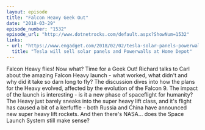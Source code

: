```yaml
---
layout: episode
title: "Falcon Heavy Geek Out"
date: "2018-03-29"
episode_number: "1532"
episode_url: "http://www.dotnetrocks.com/default.aspx?ShowNum=1532"
links:
- url: "https://www.engadget.com/2018/02/02/tesla-solar-panels-powerwall-home-depot/"
  title: "Tesla will sell solar panels and Powerwalls at Home Depot"
---
```


Falcon Heavy flies! Now what? Time for a Geek Out! Richard talks to Carl about the amazing Falcon Heavy launch - what worked, what didn't and why did it take so darn long to fly? The discussion dives into how the plans for the Heavy evolved, affected by the evolution of the Falcon 9. The impact of the launch is interesting - is it a new phase of spaceflight for humanity? The Heavy just barely sneaks into the super heavy lift class, and it's flight has caused a bit of a kerfuffle - both Russia and China have announced new super heavy lift rockets. And then there's NASA... does the Space Launch System still make sense? 
